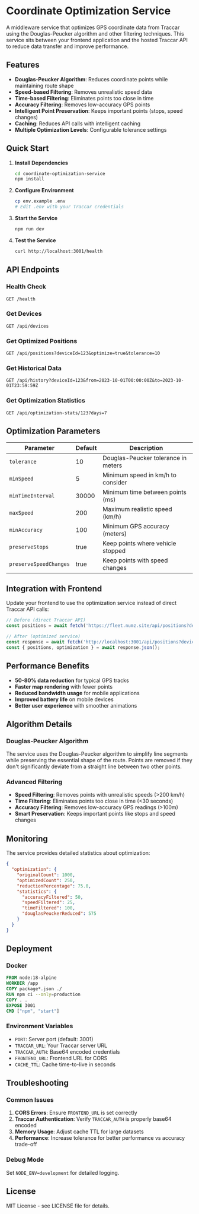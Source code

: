 # Coordinate Optimization Service

A middleware service that optimizes GPS coordinate data from Traccar using the Douglas-Peucker algorithm and other filtering techniques. This service sits between your frontend application and the hosted Traccar API to reduce data transfer and improve performance.

## Features

- **Douglas-Peucker Algorithm**: Reduces coordinate points while maintaining route shape
- **Speed-based Filtering**: Removes unrealistic speed data
- **Time-based Filtering**: Eliminates points too close in time
- **Accuracy Filtering**: Removes low-accuracy GPS points
- **Intelligent Point Preservation**: Keeps important points (stops, speed changes)
- **Caching**: Reduces API calls with intelligent caching
- **Multiple Optimization Levels**: Configurable tolerance settings

## Quick Start

1. **Install Dependencies**
   ```bash
   cd coordinate-optimization-service
   npm install
   ```

2. **Configure Environment**
   ```bash
   cp env.example .env
   # Edit .env with your Traccar credentials
   ```

3. **Start the Service**
   ```bash
   npm run dev
   ```

4. **Test the Service**
   ```bash
   curl http://localhost:3001/health
   ```

## API Endpoints

### Health Check
```
GET /health
```

### Get Devices
```
GET /api/devices
```

### Get Optimized Positions
```
GET /api/positions?deviceId=123&optimize=true&tolerance=10
```

### Get Historical Data
```
GET /api/history?deviceId=123&from=2023-10-01T00:00:00Z&to=2023-10-01T23:59:59Z
```

### Get Optimization Statistics
```
GET /api/optimization-stats/123?days=7
```

## Optimization Parameters

| Parameter | Default | Description |
|-----------|---------|-------------|
| `tolerance` | 10 | Douglas-Peucker tolerance in meters |
| `minSpeed` | 5 | Minimum speed in km/h to consider |
| `minTimeInterval` | 30000 | Minimum time between points (ms) |
| `maxSpeed` | 200 | Maximum realistic speed (km/h) |
| `minAccuracy` | 100 | Minimum GPS accuracy (meters) |
| `preserveStops` | true | Keep points where vehicle stopped |
| `preserveSpeedChanges` | true | Keep points with speed changes |

## Integration with Frontend

Update your frontend to use the optimization service instead of direct Traccar API calls:

```javascript
// Before (direct Traccar API)
const positions = await fetch('https://fleet.numz.site/api/positions?deviceId=123');

// After (optimized service)
const response = await fetch('http://localhost:3001/api/positions?deviceId=123&optimize=true');
const { positions, optimization } = await response.json();
```

## Performance Benefits

- **50-80% data reduction** for typical GPS tracks
- **Faster map rendering** with fewer points
- **Reduced bandwidth usage** for mobile applications
- **Improved battery life** on mobile devices
- **Better user experience** with smoother animations

## Algorithm Details

### Douglas-Peucker Algorithm
The service uses the Douglas-Peucker algorithm to simplify line segments while preserving the essential shape of the route. Points are removed if they don't significantly deviate from a straight line between two other points.

### Advanced Filtering
- **Speed Filtering**: Removes points with unrealistic speeds (>200 km/h)
- **Time Filtering**: Eliminates points too close in time (<30 seconds)
- **Accuracy Filtering**: Removes low-accuracy GPS readings (>100m)
- **Smart Preservation**: Keeps important points like stops and speed changes

## Monitoring

The service provides detailed statistics about optimization:

```json
{
  "optimization": {
    "originalCount": 1000,
    "optimizedCount": 250,
    "reductionPercentage": 75.0,
    "statistics": {
      "accuracyFiltered": 50,
      "speedFiltered": 25,
      "timeFiltered": 100,
      "douglasPeuckerReduced": 575
    }
  }
}
```

## Deployment

### Docker
```dockerfile
FROM node:18-alpine
WORKDIR /app
COPY package*.json ./
RUN npm ci --only=production
COPY . .
EXPOSE 3001
CMD ["npm", "start"]
```

### Environment Variables
- `PORT`: Server port (default: 3001)
- `TRACCAR_URL`: Your Traccar server URL
- `TRACCAR_AUTH`: Base64 encoded credentials
- `FRONTEND_URL`: Frontend URL for CORS
- `CACHE_TTL`: Cache time-to-live in seconds

## Troubleshooting

### Common Issues

1. **CORS Errors**: Ensure `FRONTEND_URL` is set correctly
2. **Traccar Authentication**: Verify `TRACCAR_AUTH` is properly base64 encoded
3. **Memory Usage**: Adjust cache TTL for large datasets
4. **Performance**: Increase tolerance for better performance vs accuracy trade-off

### Debug Mode
Set `NODE_ENV=development` for detailed logging.

## License

MIT License - see LICENSE file for details.


